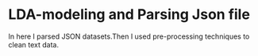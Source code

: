 # LDA-modeling and Parsing Json file
In here I parsed JSON datasets.Then I used pre-processing techniques to clean text data. 
